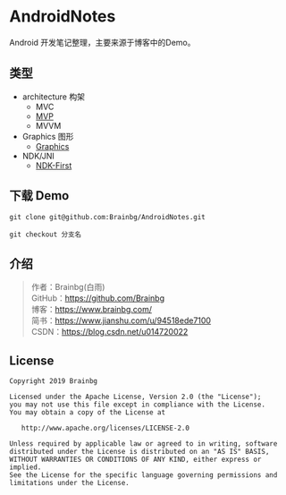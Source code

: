 # AndroidNotes

Android 开发笔记整理，主要来源于博客中的Demo。

## 类型

- architecture 构架
  - MVC 
  - [MVP](https://github.com/Brainbg/LearnAndroid/tree/MVP)  
  - MVVM
- Graphics 图形
  - [Graphics](https://github.com/Brainbg/AndroidNotes/tree/Graphics)
- NDK/JNI
  - [NDK-First](https://github.com/Brainbg/AndroidNotes/tree/NDK-First)

## 下载 Demo

```
git clone git@github.com:Brainbg/AndroidNotes.git
```

```
git checkout 分支名 
```
## 介绍
> 作者：Brainbg(白雨)  
> GitHub：https://github.com/Brainbg   
> 博客：https://www.brainbg.com/    
> 简书：https://www.jianshu.com/u/94518ede7100   
> CSDN：https://blog.csdn.net/u014720022  
## License


    Copyright 2019 Brainbg

    Licensed under the Apache License, Version 2.0 (the "License");
    you may not use this file except in compliance with the License.
    You may obtain a copy of the License at

       http://www.apache.org/licenses/LICENSE-2.0

    Unless required by applicable law or agreed to in writing, software
    distributed under the License is distributed on an "AS IS" BASIS,
    WITHOUT WARRANTIES OR CONDITIONS OF ANY KIND, either express or implied.
    See the License for the specific language governing permissions and
    limitations under the License.

